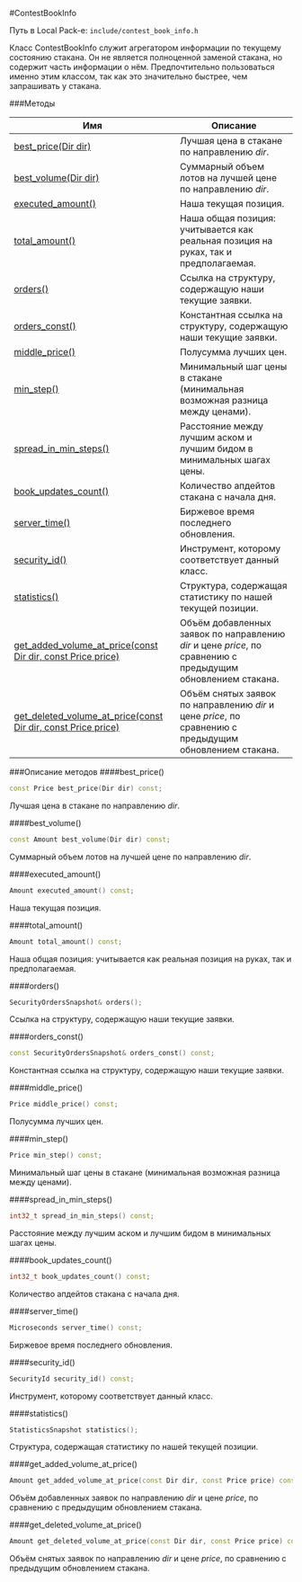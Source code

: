 #ContestBookInfo

Путь в Local Pack-е: `include/contest_book_info.h`

Класс ContestBookInfo служит агрегатором информации по текущему состоянию стакана.
Он не является полноценной заменой стакана, но содержит часть информации о нём.
Предпочтительно пользоваться именно этим классом, так как это значительно быстрее,
чем запрашивать у стакана.

###Методы

|Имя| Описание|
|------------------|--------------------|
|[best_price(Dir dir)](#best_price)|Лучшая цена в стакане по направлению *dir*.|
|[best_volume(Dir dir)](#best_volume)|Суммарный объем лотов на лучшей цене по направлению *dir*.|
|[executed_amount()](#executed_amount)|Наша текущая позиция.|
|[total_amount()](#total_amount)|Наша общая позиция: учитывается как реальная позиция на руках, так и предполагаемая.|
|[orders()](#orders)|Ссылка на структуру, содержащую наши текущие заявки.|
|[orders_const()](#orders_const)|Константная ссылка на структуру, содержащую наши текущие заявки.|
|[middle_price()](#middle_price)|Полусумма лучших цен.|
|[min_step()](#min_step)|Минимальный шаг цены в стакане (минимальная возможная разница между ценами).|
|[spread_in_min_steps()](#spread_in_min_steps)|Расстояние между лучшим аском и лучшим бидом в минимальных шагах цены.|
|[book_updates_count()](#book_updates_count)|Количество апдейтов стакана с начала дня.|
|[server_time()](#server_time)|Биржевое время последнего обновления.|
|[security_id()](#security_id)|Инструмент, которому соответствует данный класс.|
|[statistics()](#statistics)|Структура, содержащая статистику по нашей текущей позиции.|
|[get_added_volume_at_price(const Dir dir, const Price price)](#get_added_volume_at_price)|Объём добавленных заявок по направлению *dir* и цене *price*, по сравнению с предыдущим обновлением стакана.|
|[get_deleted_volume_at_price(const Dir dir, const Price price)](#get_deleted_volume_at_price)|Объём снятых заявок по направлению *dir* и цене *price*, по сравнению с предыдущим обновлением стакана.|

###Описание методов
<a id="best_price"></a>
####best_price()
```c++
const Price best_price(Dir dir) const;
```
Лучшая цена в стакане по направлению *dir*.

<a id="best_volume"></a>
####best_volume()
```c++
const Amount best_volume(Dir dir) const;
```
Суммарный объем лотов на лучшей цене по направлению *dir*.

<a id="executed_amount"></a>
####executed_amount()
```c++
Amount executed_amount() const;
```
Наша текущая позиция.

<a id="total_amount"></a>
####total_amount()
```c++
Amount total_amount() const;
```
Наша общая позиция: учитывается как реальная позиция на руках, так и предполагаемая.

<a id="orders"></a>
####orders()
```c++
SecurityOrdersSnapshot& orders();
```
Ссылка на структуру, содержащую наши текущие заявки.

<a id="orders_const"></a>
####orders_const()
```c++
const SecurityOrdersSnapshot& orders_const() const;
```
Константная ссылка на структуру, содержащую наши текущие заявки.

<a id="middle_price"></a>
####middle_price()
```c++
Price middle_price() const;
```
Полусумма лучших цен.

<a id="min_step"></a>
####min_step()
```c++
Price min_step() const;
```
Минимальный шаг цены в стакане (минимальная возможная разница между ценами).

<a id="spread_in_min_steps"></a>
####spread_in_min_steps()
```c++
int32_t spread_in_min_steps() const;
```
Расстояние между лучшим аском и лучшим бидом в минимальных шагах цены.

<a id="book_updates_count"></a>
####book_updates_count()
```c++
int32_t book_updates_count() const;
```
Количество апдейтов стакана с начала дня.

<a id="server_time"></a>
####server_time()
```c++
Microseconds server_time() const;
```
Биржевое время последнего обновления.

<a id="security_id"></a>
####security_id()
```c++
SecurityId security_id() const;
```
Инструмент, которому соответствует данный класс.

<a id="statistics"></a>
####statistics()
```c++
StatisticsSnapshot statistics();
```
Структура, содержащая статистику по нашей текущей позиции.

<a id="get_added_volume_at_price"></a>
####get_added_volume_at_price()
```c++
Amount get_added_volume_at_price(const Dir dir, const Price price) const;
```
Объём добавленных заявок по направлению *dir* и цене *price*, по сравнению с предыдущим обновлением стакана.

<a id="get_deleted_volume_at_price"></a>
####get_deleted_volume_at_price()
```c++
Amount get_deleted_volume_at_price(const Dir dir, const Price price) const;
```
Объём снятых заявок по направлению *dir* и цене *price*, по сравнению с предыдущим обновлением стакана.
